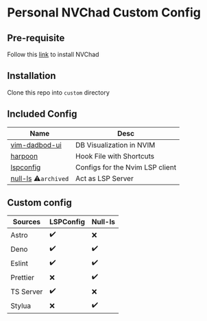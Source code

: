 # Personal NVChad Custom Config
## Pre-requisite
Follow this [link](https://nvchad.com/docs/quickstart/install) to install NVChad

## Installation
Clone this repo into `custom` directory

## Included Config
|Name|Desc|
|--|--|
|[vim-dadbod-ui](https://github.com/kristijanhusak/vim-dadbod-ui)|DB Visualization in NVIM|
|[harpoon](https://github.com/ThePrimeagen/harpoon)|Hook File with Shortcuts|
|[lspconfig](https://github.com/neovim/nvim-lspconfig)|Configs for the Nvim LSP client|
|[null-ls](https://github.com/jose-elias-alvarez/null-ls.nvim) ⚠️`archived`|Act as LSP Server|

## Custom config
|Sources|LSPConfig|Null-ls|
|--|--|--|
|Astro|✔️|❌|
|Deno|✔️|✔️|
|Eslint|✔️|✔️|
|Prettier|❌|✔️|
|TS Server|✔️|❌|
|Stylua|❌|✔️|
